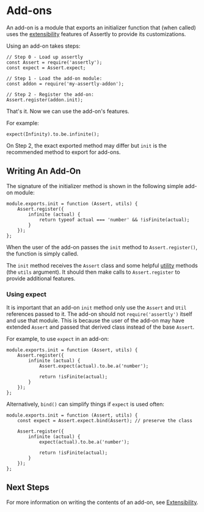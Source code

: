 # Add-ons

An add-on is a module that exports an initializer function that (when called) uses
the [extensibility](./Extensibility.md) features of Assertly to provide its
customizations.

Using an add-on takes steps:

    // Step 0 - Load up assertly
    const Assert = require('assertly');
    const expect = Assert.expect;

    // Step 1 - Load the add-on module:
    const addon = require('my-assertly-addon');

    // Step 2 - Register the add-on:
    Assert.register(addon.init);

That's it. Now we can use the add-on's features.

For example:

    expect(Infinity).to.be.infinite();

On Step 2, the exact exported method may differ but `init` is the recommended
method to export for add-ons.

## Writing An Add-On

The signature of the initializer method is shown in the following simple add-on
module:

    module.exports.init = function (Assert, utils) {
        Assert.register({
            infinite (actual) {
                return typeof actual === 'number' && !isFinite(actual);
            }
        });
    };

When the user of the add-on passes the `init` method to `Assert.register()`, the
function is simply called.

The `init` method receives the `Assert` class and some helpful [utility](./Utils.md)
methods (the `utils` argument). It should then make calls to `Assert.register` to
provide additional features.

### Using expect

It is important that an add-on `init` method only use the `Assert` and `Util`
references passed to it. The add-on should not `require('assertly')` itself and use
that module. This is because the user of the add-on may have extended `Assert` and
passed that derived class instead of the base `Assert`.

For example, to use `expect` in an add-on:

    module.exports.init = function (Assert, utils) {
        Assert.register({
            infinite (actual) {
                Assert.expect(actual).to.be.a('number');

                return !isFinite(actual);
            }
        });
    };

Alternatively, `bind()` can simplify things if `expect` is used often:

    module.exports.init = function (Assert, utils) {
        const expect = Assert.expect.bind(Assert); // preserve the class

        Assert.register({
            infinite (actual) {
                expect(actual).to.be.a('number');

                return !isFinite(actual);
            }
        });
    };

## Next Steps

For more information on writing the contents of an add-on, see
[Extensibility](./Extensibility.md).
